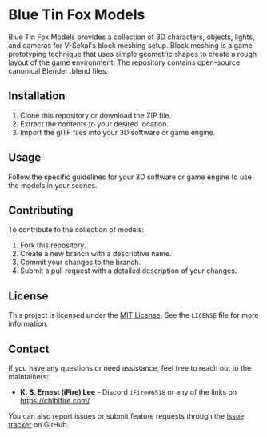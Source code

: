 # Blue Tin Fox Models

Blue Tin Fox Models provides a collection of 3D characters, objects, lights, and cameras for V-Sekai's block meshing setup. Block meshing is a game prototyping technique that uses simple geometric shapes to create a rough layout of the game environment. The repository contains open-source canonical Blender .blend files.

## Installation

1. Clone this repository or download the ZIP file.
2. Extract the contents to your desired location.
3. Import the glTF files into your 3D software or game engine.

## Usage

Follow the specific guidelines for your 3D software or game engine to use the models in your scenes.

## Contributing

To contribute to the collection of models:

1. Fork this repository.
2. Create a new branch with a descriptive name.
3. Commit your changes to the branch.
4. Submit a pull request with a detailed description of your changes.

## License

This project is licensed under the [MIT License](https://opensource.org/licenses/MIT). See the `LICENSE` file for more information.

## Contact

If you have any questions or need assistance, feel free to reach out to the maintainers:

- **K. S. Ernest (iFire) Lee** - Discord `iFire#6518` or any of the links on https://chibifire.com/

You can also report issues or submit feature requests through the [issue tracker](https://github.com/V-Sekai/blender-art-blue-tin-fox-models/issues) on GitHub.
